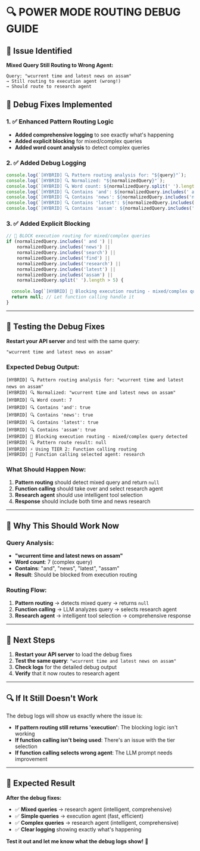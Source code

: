# 🔍 POWER MODE ROUTING DEBUG GUIDE

## 🚨 **Issue Identified**

**Mixed Query Still Routing to Wrong Agent:**
```
Query: "wcurrent time and latest news on assam"
→ Still routing to execution agent (wrong!)
→ Should route to research agent
```

## 🔧 **Debug Fixes Implemented**

### **1. ✅ Enhanced Pattern Routing Logic**
- **Added comprehensive logging** to see exactly what's happening
- **Added explicit blocking** for mixed/complex queries
- **Added word count analysis** to detect complex queries

### **2. ✅ Added Debug Logging**
```typescript
console.log(`[HYBRID] 🔍 Pattern routing analysis for: "${query}"`);
console.log(`[HYBRID] 🔍 Normalized: "${normalizedQuery}"`);
console.log(`[HYBRID] 🔍 Word count: ${normalizedQuery.split(' ').length}`);
console.log(`[HYBRID] 🔍 Contains 'and': ${normalizedQuery.includes(' and ')}`);
console.log(`[HYBRID] 🔍 Contains 'news': ${normalizedQuery.includes('news')}`);
console.log(`[HYBRID] 🔍 Contains 'latest': ${normalizedQuery.includes('latest')}`);
console.log(`[HYBRID] 🔍 Contains 'assam': ${normalizedQuery.includes('assam')}`);
```

### **3. ✅ Added Explicit Blocking**
```typescript
// 🚫 BLOCK execution routing for mixed/complex queries
if (normalizedQuery.includes(' and ') || 
    normalizedQuery.includes('news') || 
    normalizedQuery.includes('search') || 
    normalizedQuery.includes('find') || 
    normalizedQuery.includes('research') ||
    normalizedQuery.includes('latest') ||
    normalizedQuery.includes('assam') ||
    normalizedQuery.split(' ').length > 5) {
  
  console.log(`[HYBRID] 🚫 Blocking execution routing - mixed/complex query detected`);
  return null; // Let function calling handle it
}
```

---

## 🧪 **Testing the Debug Fixes**

**Restart your API server** and test with the same query:

```
"wcurrent time and latest news on assam"
```

### **Expected Debug Output:**
```
[HYBRID] 🔍 Pattern routing analysis for: "wcurrent time and latest news on assam"
[HYBRID] 🔍 Normalized: "wcurrent time and latest news on assam"
[HYBRID] 🔍 Word count: 7
[HYBRID] 🔍 Contains 'and': true
[HYBRID] 🔍 Contains 'news': true
[HYBRID] 🔍 Contains 'latest': true
[HYBRID] 🔍 Contains 'assam': true
[HYBRID] 🚫 Blocking execution routing - mixed/complex query detected
[HYBRID] 🔍 Pattern route result: null
[HYBRID] ⚡ Using TIER 2: Function calling routing
[HYBRID] 🎯 Function calling selected agent: research
```

### **What Should Happen Now:**
1. **Pattern routing** should detect mixed query and return `null`
2. **Function calling** should take over and select research agent
3. **Research agent** should use intelligent tool selection
4. **Response** should include both time and news research

---

## 🎯 **Why This Should Work Now**

### **Query Analysis:**
- **"wcurrent time and latest news on assam"**
- **Word count**: 7 (complex query)
- **Contains**: "and", "news", "latest", "assam"
- **Result**: Should be blocked from execution routing

### **Routing Flow:**
1. **Pattern routing** → detects mixed query → returns `null`
2. **Function calling** → LLM analyzes query → selects research agent
3. **Research agent** → intelligent tool selection → comprehensive response

---

## 🚀 **Next Steps**

1. **Restart your API server** to load the debug fixes
2. **Test the same query**: `"wcurrent time and latest news on assam"`
3. **Check logs** for the detailed debug output
4. **Verify** that it now routes to research agent

---

## 🔍 **If It Still Doesn't Work**

The debug logs will show us exactly where the issue is:

- **If pattern routing still returns 'execution'**: The blocking logic isn't working
- **If function calling isn't being used**: There's an issue with the tier selection
- **If function calling selects wrong agent**: The LLM prompt needs improvement

---

## 🎉 **Expected Result**

**After the debug fixes:**
- ✅ **Mixed queries** → research agent (intelligent, comprehensive)
- ✅ **Simple queries** → execution agent (fast, efficient)
- ✅ **Complex queries** → research agent (intelligent, comprehensive)
- ✅ **Clear logging** showing exactly what's happening

**Test it out and let me know what the debug logs show!** 🚀
